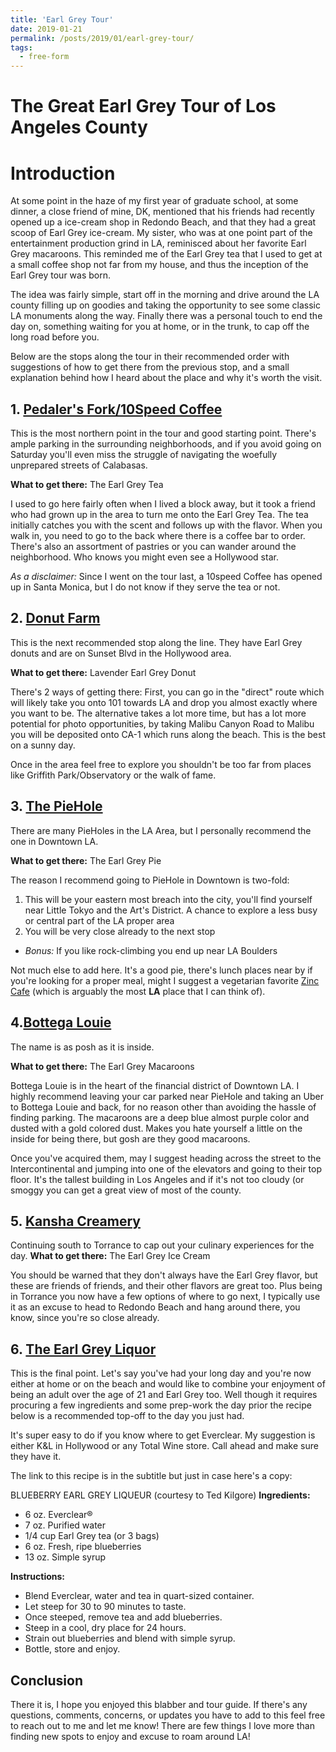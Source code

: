 ```yaml
---
title: 'Earl Grey Tour'
date: 2019-01-21
permalink: /posts/2019/01/earl-grey-tour/
tags:
  - free-form
---
```


The Great Earl Grey Tour of Los Angeles County
======

# Introduction

At some point in the haze of my first year of graduate school, at some dinner, a close friend of mine, DK, mentioned that his friends had recently opened up a ice-cream shop in Redondo Beach, and that they had a great scoop of Earl Grey ice-cream. My sister, who was at one point part of the entertainment production grind in LA, reminisced about her favorite Earl Grey macaroons. This reminded me of the Earl Grey tea that I used to get at a small coffee shop not far from my house, and thus the inception of the Earl Grey tour was born.

The idea was fairly simple, start off in the morning and drive around the LA county filling up on goodies and taking the opportunity to see some classic LA monuments along the way. Finally there was a personal touch to end the day on, something waiting for you at home, or in the trunk, to cap off the long road before you.

Below are the stops along the tour in their recommended order with suggestions of how to get there from the previous stop, and a small explanation behind how I heard about the place and why it's worth the visit.

## 1. [Pedaler's Fork/10Speed Coffee](https://www.pedalersfork.com/)

This is the most northern point in the tour and good starting point. There's ample parking in the surrounding neighborhoods, and if you avoid going on Saturday you'll even miss the struggle of navigating the woefully unprepared streets of Calabasas.

**What to get there:** The Earl Grey Tea

I used to go here fairly often when I lived a block away, but it took a friend who had grown up in the area to turn me onto the Earl Grey Tea. The tea initially catches you with the scent and follows up with the flavor. When you walk in, you need to go to the back where there is a coffee bar to order. There's also an assortment of pastries or you can wander around the neighborhood. Who knows you might even see a Hollywood star.

*As a disclaimer:* Since I went on the tour last, a 10speed Coffee has opened up in Santa Monica, but I do not know if they serve the tea or not.

## 2. [Donut Farm](https://www.vegandonut.farm/menu-feed/)

This is the next recommended stop along the line. They have Earl Grey donuts and are on Sunset Blvd in the Hollywood area.

**What to get there:** Lavender Earl Grey Donut

There's 2 ways of getting there: First, you can go in the "direct" route which will likely take you onto 101 towards LA and drop you almost exactly where you want to be. The alternative takes a lot more time, but has a lot more potential for photo opportunities, by taking Malibu Canyon Road to Malibu you will be deposited onto CA-1 which runs along the beach. This is the best on a sunny day.

Once in the area feel free to explore you shouldn't be too far from places like Griffith Park/Observatory or the walk of fame.


## 3. [The PieHole](https://www.thepieholela.com/)

There are many PieHoles in the LA Area, but I personally recommend the one in Downtown LA.

**What to get there:** The Earl Grey Pie

The reason I recommend going to PieHole in Downtown is two-fold:
  1. This will be your eastern most breach into the city, you'll find yourself near Little Tokyo and the Art's District. A chance to explore a less busy or central part of the LA proper area
  2. You will be very close already to the next stop
  * *Bonus:* If you like rock-climbing you end up near LA Boulders

Not much else to add here. It's a good pie, there's lunch places near by if you're looking for a proper meal, might I suggest a vegetarian favorite [Zinc Cafe](http://www.zinccafe.com/) (which is arguably the most **LA** place that I can think of).

## 4.[Bottega Louie](https://www.bottegalouie.com/)

The name is as posh as it is inside.

**What to get there:** The Earl Grey Macaroons

Bottega Louie is in the heart of the financial district of Downtown LA. I highly recommend leaving your car parked near PieHole and taking an Uber to Bottega Louie and back, for no reason other than avoiding the hassle of finding parking. The macaroons are a deep blue almost purple color and dusted with a gold colored dust. Makes you hate yourself a little on the inside for being there, but gosh are they good macaroons.

Once you've acquired them, may I suggest heading across the street to the Intercontinental and jumping into one of the elevators and going to their top floor. It's the tallest building in Los Angeles and if it's not too cloudy (or smoggy you can get a great view of most of the county.

## 5. [Kansha Creamery](https://www.kanshacreamery.com/)

Continuing south to Torrance to cap out your culinary experiences for the day.
**What to get there:** The Earl Grey Ice Cream

You should be warned that they don't always have the Earl Grey flavor, but these are friends of friends, and their other flavors are great too. Plus being in Torrance you now have a few options of where to go next, I typically use it as an excuse to head to Redondo Beach and hang around there, you know, since you're so close already.

## 6. [The Earl Grey Liquor](http://www.makeityourown.com/recipes/featured/blueberry-earl-grey-liqueur)

This is the final point. Let's say you've had your long day and you're now either at home or on the beach and would like to combine your enjoyment of being an adult over the age of 21 and Earl Grey too. Well though it requires procuring a few ingredients and some prep-work the day prior the recipe below is a recommended top-off to the day you just had.

It's super easy to do if you know where to get Everclear. My suggestion is either K&L in Hollywood or any Total Wine store. Call ahead and make sure they have it.

The link to this recipe is in the subtitle but just in case here's a copy:

BLUEBERRY EARL GREY LIQUEUR (courtesy to Ted Kilgore)
**Ingredients:**
* 6 oz. Everclear®
* 7 oz. Purified water
* 1/4 cup Earl Grey tea (or 3 bags)
* 6 oz. Fresh, ripe blueberries
* 13 oz. Simple syrup

**Instructions:**
* Blend Everclear, water and tea in quart-sized container.
* Let steep for 30 to 90 minutes to taste.
* Once steeped, remove tea and add blueberries.
* Steep in a cool, dry place for 24 hours.
* Strain out blueberries and blend with simple syrup.
* Bottle, store and enjoy.

## Conclusion

There it is, I hope you enjoyed this blabber and tour guide. If there's any questions, comments, concerns, or updates you have to add to this feel free to reach out to me and let me know! There are few things I love more than finding new spots to enjoy and excuse to roam around LA!
